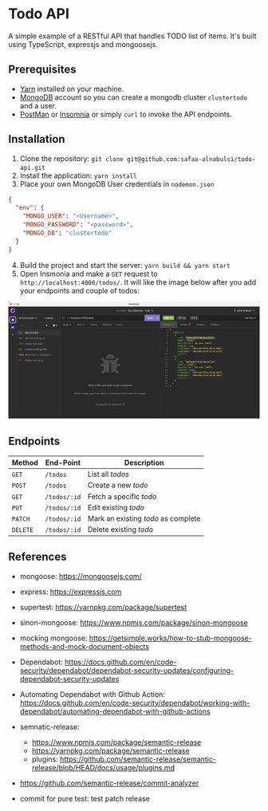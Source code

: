 # Todo API

A simple example of a RESTful API that handles TODO list of items. It's built using TypeScript, expressjs and mongoosejs.

## Prerequisites

- [Yarn](https://yarnpkg.com/) installed on your machine.
- [MongoDB](https://www.mongodb.com/) account so you can create a mongodb cluster `clustertodo` and a user.
- [PostMan](https://www.getpostman.com/) or [Insomnia](https://insomnia.rest/) or simply `curl` to invoke the API endpoints.

## Installation

1. Clone the repository: `git clone git@github.com:safaa-alnabulsi/todo-api.git`
2. Install the application: `yarn install`
3. Place your own MongoDB User credentials in `nodemon.json`

```json
{
  "env": {
    "MONGO_USER": "<Username>",
    "MONGO_PASSWORD": "<password>",
    "MONGO_DB": "clustertodo"
  }
}
```

4. Build the project and start the server: `yarn build && yarn start`
5. Open Insmonia and make a `GET` request to `http://localhost:4000/todos/`. It will like the image below after you add your endpoints and couple of todos:

![Insomina app](insomina.png)

## Endpoints

| Method   | End-Point    | Description                         |
| -------- | ------------ | ----------------------------------- |
| `GET`    | `/todos`     | List all _todos_                    |
| `POST`   | `/todos`     | Create a new _todo_                 |
| `GET`    | `/todos/:id` | Fetch a specific _todo_             |
| `PUT`    | `/todos/:id` | Edit existing _todo_                |
| `PATCH`  | `/todos/:id` | Mark an existing _todo_ as complete |
| `DELETE` | `/todos/:id` | Delete existing _todo_              |

## References

- mongoose: https://mongoosejs.com/
- express: https://expressjs.com
- supertest: https://yarnpkg.com/package/supertest
- sinon-mongoose: https://www.npmjs.com/package/sinon-mongoose 
- mocking mongoose: https://getsimple.works/how-to-stub-mongoose-methods-and-mock-document-objects
- Dependabot: https://docs.github.com/en/code-security/dependabot/dependabot-security-updates/configuring-dependabot-security-updates
- Automating Dependabot with Github Action: https://docs.github.com/en/code-security/dependabot/working-with-dependabot/automating-dependabot-with-github-actions
- semnatic-release:
  - https://www.npmjs.com/package/semantic-release
  - https://yarnpkg.com/package/semantic-release
  - plugins: https://github.com/semantic-release/semantic-release/blob/HEAD/docs/usage/plugins.md
- https://github.com/semantic-release/commit-analyzer

- commit for pure test: test patch release